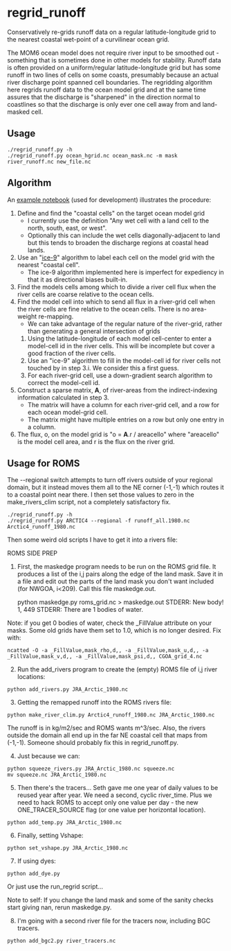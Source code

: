 # regrid_runoff

Conservatively re-grids runoff data on a regular latitude-longitude grid to the nearest coastal wet-point
of a curvilinear ocean grid.

The MOM6 ocean model does not require river input to be smoothed out - something that is sometimes done
in other models for stability.
Runoff data is often provided on a uniform/regular latitude-longitude grid but has some runoff in two lines of
cells on some coasts, presumably because an actual river discharge point spanned cell boundaries.
The regridding algorithm here regrids runoff data to the ocean model grid and at the same time assures
that the discharge is "sharpened" in the direction normal to coastlines so that the discharge is only
ever one cell away from and land-masked cell.

## Usage

```
./regrid_runoff.py -h
./regrid_runoff.py ocean_hgrid.nc ocean_mask.nc -m mask river_runoff.nc new_file.nc
```

## Algorithm

An [example notebook](https://github.com/adcroft/regrid_runoff/blob/master/Regrid%20runoff%20data.ipynb)
(used for development) illustrates the procedure:
1. Define and find the "coastal cells" on the target ocean model grid
   - I currently use the definition "Any wet cell with a land cell to the north, south, east, or west".
   - Optionally this can include the wet cells diagonally-adjacent to land but this tends to broaden
   the discharge regions at coastal head lands.
2. Use an "[ice-9](https://en.wikipedia.org/wiki/Ice-nine)" algorithm to label each cell on the model
grid with the nearest "coastal cell".
   - The ice-9 algorithm implemented here is imperfect for expediency in that it as directional biases
   built-in.
3. Find the models cells among which to divide a river cell flux when the river cells are coarse
   relative to the ocean cells.
4. Find the model cell into which to send all flux in a river-grid cell when the river cells are fine
   relative to the ocean cells.
   There is no area-weight re-mapping.
   - We can take advantage of the regular nature of the river-grid, rather than generating a general
   intersection of grids
   1. Using the latitude-longitude of each model cell-center to enter a model-cell id in the river cells.
   This will be incomplete but cover a good fraction of the river cells.
   2. Use an "ice-9" algorithm to fill in the model-cell id for river cells not touched by in step 3.i.
   We consider this a first guess.
   3. For each river-grid cell, use a down-gradient search algorithm to correct the model-cell id.
5. Construct a sparse matrix, **A**, of river-areas from the indirect-indexing information calculated
   in step 3.
   - The matrix will have a column for each river-grid cell, and a row for each ocean model-grid cell.
   - The matrix might have multiple entries on a row but only one entry in a column.
6. The flux, o, on the model grid is "o = **A**.r / areacello" where "areacello" is the model cell area,
   and r is the flux on the river grid.

## Usage for ROMS

The --regional switch attempts to turn off rivers outside of your regional domain, but it instead
moves them all to the NE corner (-1,-1) which routes it to a coastal point near there. I then
set those values to zero in the make\_rivers\_clim script, not a completely satisfactory fix.
```
./regrid_runoff.py -h
./regrid_runoff.py ARCTIC4 --regional -f runoff_all.1980.nc Arctic4_runoff_1980.nc

```

Then some weird old scripts I have to get it into a rivers file:

ROMS SIDE PREP

1. First, the maskedge program needs to be run on the ROMS grid file.
It produces a list of the i,j pairs along the edge of the land mask.
Save it in a file and edit out the parts of the land mask you don't
want included (for NWGOA, i<209). Call this file maskedge.out.

    python maskedge.py roms_grid.nc > maskedge.out
    STDERR:  New body! 1, 449
    STDERR:  There are 1 bodies of water.

Note: if you get 0 bodies of water, check the \_FillValue attribute
on your masks. Some old grids have them set to 1.0, which is no
longer desired. Fix with:

```
ncatted -O -a _FillValue,mask_rho,d,, -a _FillValue,mask_u,d,, -a _FillValue,mask_v,d,, -a _FillValue,mask_psi,d,, CGOA_grid_4.nc
```

2. Run the add\_rivers program to create the (empty) ROMS file of i,j
river locations:

```
python add_rivers.py JRA_Arctic_1980.nc
```

3. Getting the remapped runoff into the ROMS rivers file:

```
python make_river_clim.py Arctic4_runoff_1980.nc JRA_Arctic_1980.nc
```

The runoff is in kg/m2/sec and ROMS wants m^3/sec. Also, the rivers outside
the domain all end up in the far NE coastal cell that maps from (-1,-1).
Someone should probably fix this in regrid_runoff.py.

4. Just because we can:

```
python squeeze_rivers.py JRA_Arctic_1980.nc squeeze.nc
mv squeeze.nc JRA_Arctic_1980.nc
```

5. Then there's the tracers... Seth gave me one year of daily values to
be reused year after year. We need a second, cyclic river\_time.
Plus we need to hack ROMS to accept only one value per day - the new
ONE\_TRACER\_SOURCE flag (or one value per horizontal location).

```
python add_temp.py JRA_Arctic_1980.nc
```

6. Finally, setting Vshape:

```
python set_vshape.py JRA_Arctic_1980.nc
```

7. If using dyes:

```
python add_dye.py
```

Or just use the run\_regrid script...

Note to self: If you change the land mask and some of the sanity checks
start giving nan, rerun maskedge.py.

8. I'm going with a second river file for the tracers now, including BGC tracers.

```
python add_bgc2.py river_tracers.nc
```
